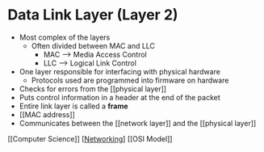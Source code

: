 # Data Link Layer (Layer 2)

- Most complex of the layers
  - Often divided between MAC and LLC
    - MAC --> Media Access Control
    - LLC --> Logical Link Control
- One layer responsible for interfacing with physical hardware
  - Protocols used are programmed into firmware on hardware
- Checks for errors from the [[physical layer]]
- Puts control information in a header at the end of the packet
- Entire link layer is called a **frame**
- [[MAC address]]
- Communicates between the [[network layer]] and the [[physical layer]]

[[Computer Science]] [[Networking]] [[OSI Model]]

[//begin]: # "Autogenerated link references for markdown compatibility"
[physical-layer]: physical-layer "Physical Layer (Layer 1)"
[mac-address]: mac-address "MAC Address"
[network-layer]: network-layer "Network Layer (Layer 3)"
[computer-science]: computer-science "Computer Science"
[networking]: networking "Networking"
[osi-model]: osi-model "OSI Model"
[//end]: # "Autogenerated link references"

